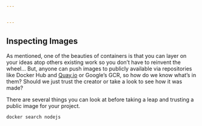 ```yaml
---


---
```


<h2 id="inspecting-images">Inspecting Images</h2>
<p>As mentioned, one of the beauties of containers is that you can layer on your ideas atop others existing work so you don’t have to reinvent the wheel… But, anyone can push images to publicly available via repositories like Docker Hub and <a href="http://Quay.io">Quay.io</a> or Google’s GCR, so how do we know what’s in them? Should we just trust the creator or take a look to see how it was made?</p>
<p>There are several things you can look at before taking a leap and trusting a public image for your project.</p>
<pre><code>docker search nodejs
</code></pre>

